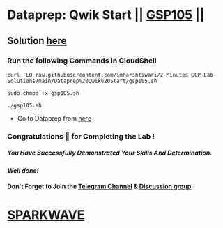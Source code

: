 # Dataprep: Qwik Start || [GSP105](https://www.cloudskillsboost.google/focuses/584?parent=catalog) ||

## Solution [here](https://youtu.be/2kPx-wFaxDM)

### Run the following Commands in CloudShell

```
curl -LO raw.githubusercontent.com/imharshtiwari/2-Minutes-GCP-Lab-Solutions/main/Dataprep%20Qwik%20Start/gsp105.sh

sudo chmod +x gsp105.sh

./gsp105.sh
```

* Go to Dataprep from [here](https://console.cloud.google.com/dataprep)

### Congratulations 🎉 for Completing the Lab !

##### *You Have Successfully Demonstrated Your Skills And Determination.*

#### *Well done!*

#### Don't Forget to Join the [Telegram Channel](https://t.me/sparkwave.01) & [Discussion group](https://t.me/sparkwave.01chats)

# [SPARKWAVE](https://www.youtube.com/@sparkwave.01)
